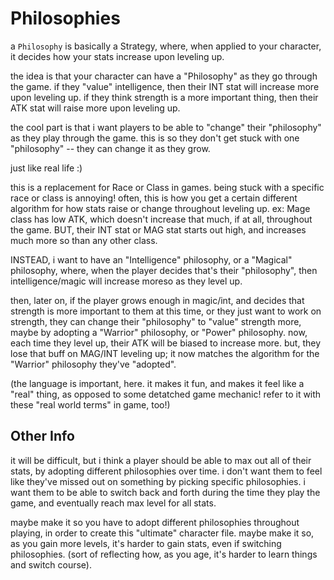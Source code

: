 # Philosophies

a `Philosophy` is basically a Strategy, where, when applied to your character, it decides how
your stats increase upon leveling up.

the idea is that your character can have a "Philosophy" as they go through the game.
if they "value" intelligence, then their INT stat will increase more upon leveling up.
if they think strength is a more important thing, then their ATK stat will raise more upon leveling up.

the cool part is that i want players to be able to "change" their "philosophy" as they play through the game.
this is so they don't get stuck with one "philosophy" -- they can change it as they grow.

just like real life :)

this is a replacement for Race or Class in games. being stuck with a specific race or class is annoying!
often, this is how you get a certain different algorithm for how stats raise or change throughout leveling up.
ex: Mage class has low ATK, which doesn't increase that much, if at all, throughout the game.
    BUT, their INT stat or MAG stat starts out high, and increases much more so than any other class.

INSTEAD, i want to have an "Intelligence" philosophy, or a "Magical" philosophy, where, when the player decides
that's their "philosophy", then intelligence/magic will increase moreso as they level up.

then, later on, if the player grows enough in magic/int, and decides that strength is more important to them
at this time, or they just want to work on strength, they can change their "philosophy" to "value" strength more,
maybe by adopting a "Warrior" philosophy, or "Power" philosophy.
now, each time they level up, their ATK will be biased to increase more. but, they lose that buff on MAG/INT leveling up;
it now matches the algorithm for the "Warrior" philosophy they've "adopted".

(the language is important, here. it makes it fun, and makes it feel like a "real" thing, as opposed to some
detatched game mechanic! refer to it with these "real world terms" in game, too!)

## Other Info

it will be difficult, but i think a player should be able to max out all of their stats, by adopting different philosophies over time.
i don't want them to feel like they've missed out on something by picking specific philosophies. i want them to
be able to switch back and forth during the time they play the game, and eventually reach max level for all stats.

maybe make it so you have to adopt different philosophies throughout playing, in order to create this "ultimate" character file.
maybe make it so, as you gain more levels, it's harder to gain stats, even if switching philosophies.
(sort of reflecting how, as you age, it's harder to learn things and switch course).
